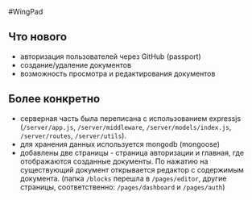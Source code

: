 #WingPad



## Что нового

* авторизация пользователей через GitHub (passport)
* создание/удаление документов
* возможность просмотра и редактирования документов


## Более конкретно

* серверная часть была переписана с использованием expressjs (`/server/app.js`, `/server/middleware`, `/server/models/index.js`, `/server/routes`, `/server/utils`). 
* для хранения данных используется mongodb (mongoose)
* добавлены две страницы - страница авторизации и главная, где отображаются созданные документы. По нажатию на существующий документ открывается редактор с содержимым документа. (папка `/blocks` перешла в `/pages/editor`, другие страницы, соответственно: `/pages/dashboard` и `/pages/auth`)

